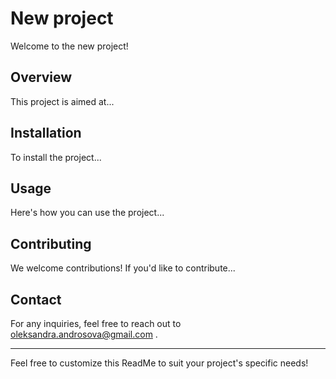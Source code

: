 # New project

Welcome to the new project!

## Overview

This project is aimed at...

## Installation

To install the project...

## Usage

Here's how you can use the project...

## Contributing

We welcome contributions! If you'd like to contribute...

## Contact

For any inquiries, feel free to reach out to oleksandra.androsova@gmail.com . 

---
Feel free to customize this ReadMe to suit your project's specific needs!
